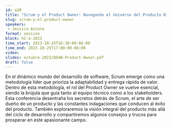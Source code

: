 ```yaml
---
id: a20
title: "Scrum y el Product Owner: Navegando el Universo del Producto Digital"
slug: scrum-y-el-product-owner
speakers:
 - Jessica Azcona
format: session
block: h2-a-2023
time_start: 2023-10-25T16:30:00-06:00
time_end: 2023-10-25T17:00:00-06:00
video: 
slides: octubre-2023/DD4W-Product-Owner.pdf
draft: false
---
```


En el dinámico mundo del desarrollo de software, Scrum emerge como una metodología líder que prioriza la adaptabilidad y entrega rápida de valor. Dentro de esta metodología, el rol del Product Owner se vuelve esencial, siendo la brújula que guía tanto al equipo técnico como a los stakeholders. Esta conferencia desentraña los secretos detrás de Scrum, el arte de ser dueño de un producto y las constantes indagaciones que conducen al éxito del producto. También exploraremos la visión integral del producto más allá del ciclo de desarrollo y compartiremos algunos consejos y trucos para prosperar en este apasionante campo.